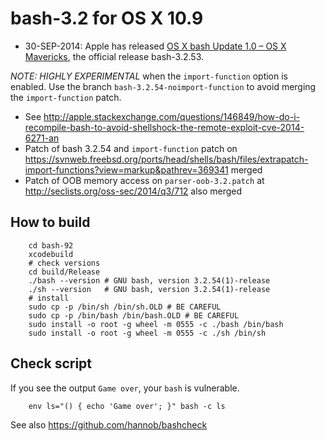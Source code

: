 # bash-3.2 for OS X 10.9

* 30-SEP-2014: Apple has released [OS X bash Update 1.0 – OS X Mavericks](http://support.apple.com/kb/DL1769), the official release bash-3.2.53.

*NOTE: HIGHLY EXPERIMENTAL* when the `import-function` option is enabled. Use the branch `bash-3.2.54-noimport-function` to avoid merging the `import-function` patch.

* See <http://apple.stackexchange.com/questions/146849/how-do-i-recompile-bash-to-avoid-shellshock-the-remote-exploit-cve-2014-6271-an>
* Patch of bash 3.2.54 and `import-function` patch on <https://svnweb.freebsd.org/ports/head/shells/bash/files/extrapatch-import-functions?view=markup&pathrev=369341> merged
* Patch of OOB memory access on `parser-oob-3.2.patch` at <http://seclists.org/oss-sec/2014/q3/712> also merged

## How to build

        cd bash-92
        xcodebuild
        # check versions
        cd build/Release
        ./bash --version # GNU bash, version 3.2.54(1)-release
        ./sh --version   # GNU bash, version 3.2.54(1)-release
        # install
        sudo cp -p /bin/sh /bin/sh.OLD # BE CAREFUL 
        sudo cp -p /bin/bash /bin/bash.OLD # BE CAREFUL 
        sudo install -o root -g wheel -m 0555 -c ./bash /bin/bash
        sudo install -o root -g wheel -m 0555 -c ./sh /bin/sh

## Check script

If you see the output `Game over`, your `bash` is vulnerable.

        env ls="() { echo 'Game over'; }" bash -c ls

See also <https://github.com/hannob/bashcheck>

